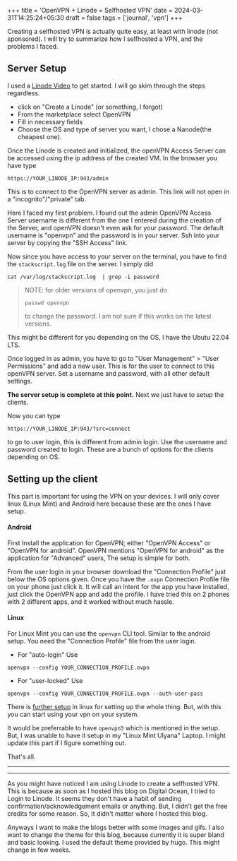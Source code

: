 +++
title = 'OpenVPN + Linode = Selfhosted VPN'
date = 2024-03-31T14:25:24+05:30
draft = false
tags = ['journal', 'vpn']
+++

Creating a selfhosted VPN is actually quite easy, at least with linode (not
sponsored). I will try to summarize how I selfhosted a VPN, and the problems I
faced.

## Server Setup

I used a [Linode Video](https://www.youtube.com/watch?v=HPKgzup2fco) to get started. I will go skim through the steps regardless.

- click on "Create a Linode" (or something, I forgot)
- From the marketplace select OpenVPN
- Fill in necessary fields
- Choose the OS and type of server you want, I chose a Nanode(the cheapest one).

Once the Linode is created and initialized, the openVPN Access Server can be
accessed using the ip address of the created VM. In the browser you have type

`https://YOUR_LINODE_IP:943/admin`

This is to connect to the OpenVPN server as
admin.
This link will not open in a "incognito"/"private" tab.

Here I faced my first problem. I found out the admin OpenVPN Access Server
username is different from the one I entered during the creation of the Server,
and openVPN doesn't even ask for your password. The default username is
"openvpn" and the password is in your server. Ssh into your server by copying
the "SSH Access" link.

Now since you have access to your server on the terminal, you have to find the
`stackscript.log` file on the server. I simply did 

`cat /var/log/stackscript.log  | grep -i password`
> NOTE: for older versions of openvpn, you just do 
>
>`passwd openvpn` 
>
>to change
> the password. I am not sure if this works on the latest versions.

This might be different for you depending on the OS, I have the Ubutu 22.04 LTS.

Once logged in as admin, you have to go to "User Management" > "User
Permissions" and add a new user. This is for the user to connect to this
openVPN server. Set a username and password, with all other default settings.

**The server setup is complete at this point.** Next we just have to setup the
clients.

Now you can type 

`https://YOUR_LINODE_IP:943/?src=connect`

to go to user login, this is different from admin login. Use the username and
password created to login. These are a bunch of options for the clients
depending on OS.

## Setting up the client

This part is important for using the VPN on your devices. I will only cover
linux (Linux Mint) and Android here because these are the ones I have setup.

#### Android

First Install the application for OpenVPN; either "OpenVPN Access" or "OpenVPN
for android". OpenVPN mentions "OpenVPN for android" as the application for
"Advanced" users, The setup is simple for both.

From the user login in your browser download the "Connection Profile" just
below the OS options given. Once you have the `.ovpn` Connection Profile file
on your phone just click it. It will call an intent for the app you have
installed, just click the OpenVPN app and add the profile. I have tried this on
2 phones with 2 different apps, and it worked without much hassle.

#### Linux

For Linux Mint you can use the `openvpn` CLI tool. Similar to the android
setup. You need the "Connection Profile" file from the user login. 
- For "auto-login" Use 

`openvpn --config YOUR_CONNECTION_PROFILE.ovpn`

- For "user-locked" Use 

`openvpn --config YOUR_CONNECTION_PROFILE.ovpn --auth-user-pass`

There is [further
setup](https://openvpn.net/vpn-server-resources/connecting-to-access-server-with-linux/)
in linux for setting up the whole thing. But, with this you can start using
your vpn on your system.

It would be preferrable to have `openvpn3` which is mentioned in the setup.
But, I was unable to have it setup in my "Linux Mint Ulyana" Laptop. I might
update this part if I figure something out.

That's all.

---
---
As you might have noticed I am using Linode to create a selfhosted VPN. This is
because as soon as I hosted this blog on Digital Ocean, I tried to Login to
Linode. It seems they don't have a habit of sending
confirmation/acknowledgement emails or anything. But, I didn't get the free
credits for some reason. So, It didn't matter where I hosted this blog.

Anyways I want to make the blogs better with some images and gifs. I also want
to change the theme for this blog, because currently it is super bland and
basic looking. I used the default theme provided by hugo. This might change
in few weeks.
